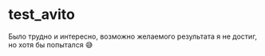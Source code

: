 # test_avito
Было трудно и интересно, возможно желаемого результата я не достиг, но хотя бы попытался :sweat_smile:
